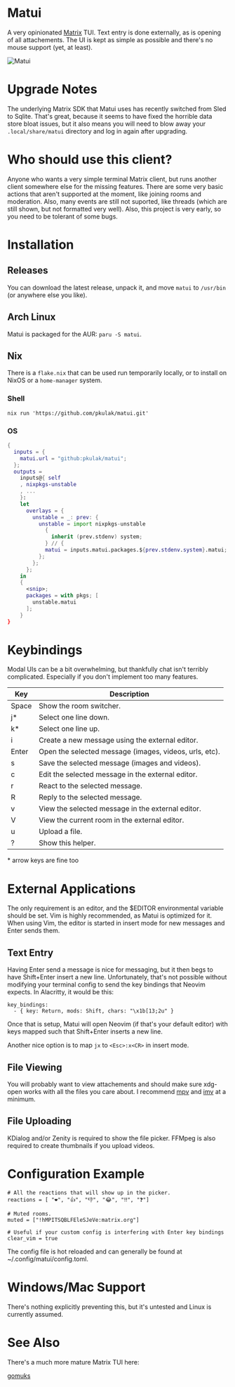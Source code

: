 # Matui

A very opinionated [Matrix](https://matrix.org/) TUI. Text entry is done
externally, as is opening of all attachements. The UI is kept as simple as
possible and there's no mouse support (yet, at least).

![Matui](https://github.com/pkulak/matui/blob/main/screenshot.png?raw=true "The main chat window.")

# Upgrade Notes

The underlying Matrix SDK that Matui uses has recently switched from Sled to
Sqlite. That's great, because it seems to have fixed the horrible data store
bloat issues, but it also means you will need to blow away your `.local/share/matui`
directory and log in again after upgrading.

# Who should use this client?

Anyone who wants a very simple terminal Matrix client, but runs another client
somewhere else for the missing features. There are some very basic actions
that aren't supported at the moment, like joining rooms and moderation. Also,
many events are still not suported, like threads (which are still shown, but
not formatted very well). Also, this project is very early, so you need to
be tolerant of some bugs.

# Installation

## Releases

You can download the latest release, unpack it, and move `matui` to `/usr/bin`
(or anywhere else you like).

## Arch Linux

Matui is packaged for the AUR: `paru -S matui`.

## Nix

There is a `flake.nix` that can be used run temporarily locally, or to install on NixOS or a `home-manager` system.

### Shell

`nix run 'https://github.com/pkulak/matui.git'`

### OS

```nix
{
  inputs = {
    matui.url = "github:pkulak/matui";
  };
  outputs =
    inputs@{ self
    , nixpkgs-unstable
    , ...
    }:
    let
      overlays = {
        unstable = _: prev: {
          unstable = import nixpkgs-unstable
            {
              inherit (prev.stdenv) system;
            } // {
            matui = inputs.matui.packages.${prev.stdenv.system}.matui;
          };
        };
      };
    in
    {
      <snip>;
      packages = with pkgs; [
        unstable.matui
      ];
    }
}
```

# Keybindings

Modal UIs can be a bit overwhelming, but thankfully chat isn't terribly
complicated. Especially if you don't implement too many features.

| Key   | Description                                            |
|-------|--------------------------------------------------------|
| Space | Show the room switcher.                                |
| j*    | Select one line down.                                  |
| k*    | Select one line up.                                    |
| i     | Create a new message using the external editor.        |
| Enter | Open the selected message (images, videos, urls, etc). |
| s     | Save the selected message (images and videos).         |
| c     | Edit the selected message in the external editor.      |
| r     | React to the selected message.                         |
| R     | Reply to the selected message.                         |
| v     | View the selected message in the external editor.      |
| V     | View the current room in the external editor.          |
| u     | Upload a file.                                         |
| ?     | Show this helper.                                      |

\* arrow keys are fine too

# External Applications

The only requirement is an editor, and the $EDITOR environmental variable should
be set. Vim is highly recommended, as Matui is optimized for it. When using Vim,
the editor is started in insert mode for new messages and Enter sends them.

## Text Entry

Having Enter send a message is nice for messaging, but it then begs to have
Shift+Enter insert a new line. Unfortunately, that's not possible without
modifying your terminal config to send the key bindings that Neovim expects.
In Alacritty, it would be this:

```
key_bindings:
  - { key: Return, mods: Shift, chars: "\x1b[13;2u" }
```

Once that is setup, Matui will open Neovim (if that's your default editor)
with keys mapped such that Shift+Enter inserts a new line.

Another nice option is to map `jx` to `<Esc>:x<CR>` in insert mode.

## File Viewing

You will probably want to view attachements and should make sure xdg-open works
with all the files you care about. I recommend [mpv](https://mpv.io/) and
[imv](https://sr.ht/~exec64/imv/) at a minimum.

## File Uploading

KDialog and/or Zenity is required to show the file picker. FFMpeg is also
required to create thumbnails if you upload videos.

# Configuration Example

```
# All the reactions that will show up in the picker.
reactions = [ "❤️", "👍", "👎", "😂", "‼️", "❓️"]

# Muted rooms.
muted = ["!hMPITSQBLFEleSJeVe:matrix.org"]

# Useful if your custom config is interfering with Enter key bindings
clear_vim = true
```

The config file is hot reloaded and can generally be found at
~/.config/matui/config.toml.

# Windows/Mac Support

There's nothing explicitly preventing this, but it's untested and Linux is
currently assumed.

# See Also

There's a much more mature Matrix TUI here:

[gomuks](https://github.com/tulir/gomuks)


